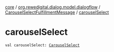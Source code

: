 [core](../../index.md) / [org.rewedigital.dialog.model.dialogflow](../index.md) / [CarouselSelectFulfillmentMessage](index.md) / [carouselSelect](./carousel-select.md)

# carouselSelect

`val carouselSelect: `[`CarouselSelect`](../-carousel-select/index.md)